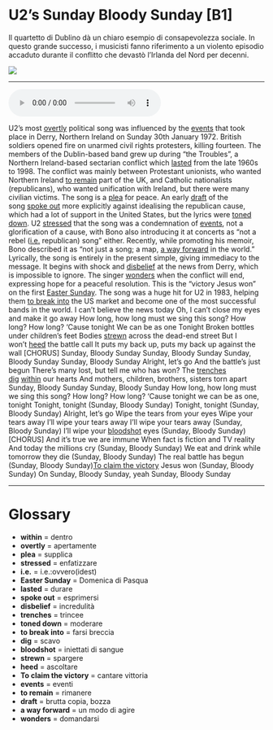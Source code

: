 # U2’s Sunday Bloody Sunday   [B1]

Il quartetto di Dublino dà un chiaro esempio di consapevolezza sociale. In questo grande successo, i musicisti fanno riferimento a un violento episodio accaduto durante il conflitto che devastò l’Irlanda del Nord per decenni.

![](U2%E2%80%99s%20Sunday%20Bloody%20Sunday.jpg)

--------------

<div>
<audio controls autoplay>
    <source src="https://raw.githubusercontent.com/dartie/knowledge-base/main/English/SpeakUp/2023-01/U2%E2%80%99s%20Sunday%20Bloody%20Sunday.mp3" type="audio/mpeg">
</audio>
</div>


U2’s most [overtly](## "apertamente") political song was influenced by the [events](## "eventi") that took place in Derry, Northern Ireland on Sunday 30th January 1972. British soldiers opened fire on unarmed civil rights protesters, killing fourteen. The members of the Dublin-based band grew up during “the Troubles”, a Northern Ireland-based sectarian conflict which [lasted](## "durare") from the late 1960s to 1998. The conflict was mainly between Protestant unionists, who wanted Northern Ireland [to remain](## "rimanere") part of the UK, and Catholic nationalists (republicans), who wanted unification with Ireland, but there were many civilian victims.
The song is a [plea](## "supplica") for peace. An early [draft](## "brutta copia, bozza") of the song [spoke out](## "esprimersi") more explicitly against idealising the republican cause, which had a lot of support in the United States, but the lyrics were [toned down](## "moderare"). U2 [stressed](## "enfatizzare") that the song was a condemnation of [events](## "eventi"), not a glorification of a cause, with Bono also introducing it at concerts as “not a rebel ([i.e.](## "i.e.:ovvero(idest)") republican) song” either. Recently, while promoting his memoir, Bono described it as “not just a song; a map, [a way forward](## "un modo di agire") in the world.”
Lyrically, the song is entirely in the present simple, giving immediacy to the message. It begins with shock and [disbelief](## "incredulità") at the news from Derry, which is impossible to ignore. The singer [wonders](## "domandarsi") when the conflict will end, expressing hope for a peaceful resolution. This is the “victory Jesus won” on the first [Easter Sunday](## "Domenica di Pasqua").
The song was a huge hit for U2 in 1983, helping them [to break into](## "farsi breccia") the US market and become one of the most successful bands in the world.
I can’t believe the news today
Oh, I can’t close my eyes and make it go away
How long, how long must we sing this song?
How long? How long?
‘Cause tonight
We can be as one
Tonight
Broken bottles under children’s feet
Bodies [strewn](## "spargere") across the dead-end street
But I won’t [heed](## "ascoltare") the battle call
It puts my back up, puts my back up against the wall
[CHORUS]
Sunday, Bloody Sunday
Sunday, Bloody Sunday
Sunday, Bloody Sunday
Sunday, Bloody Sunday
Alright, let’s go
And the battle’s just begun
There’s many lost, but tell me who has won?
The [trenches](## "trincee")  [dig](## "scavo") [within](## "dentro") our hearts
And mothers, children, brothers, sisters torn apart
Sunday, Bloody Sunday
Sunday, Bloody Sunday
How long, how long must we sing this song?
How long? How long?
‘Cause tonight we can be as one, tonight
Tonight, tonight (Sunday, Bloody Sunday)
Tonight, tonight (Sunday, Bloody Sunday)
Alright, let’s go
Wipe the tears from your eyes
Wipe your tears away
I’ll wipe your tears away
I’ll wipe your tears away (Sunday, Bloody Sunday)
I’ll wipe your [bloodshot](## "iniettati di sangue") eyes (Sunday, Bloody Sunday)
[CHORUS]
And it’s true we are immune
When fact is fiction and TV reality
And today the millions cry (Sunday, Bloody Sunday)
We eat and drink while tomorrow they die (Sunday, Bloody Sunday)
The real battle has begun (Sunday, Bloody Sunday)[To claim the victory](## "cantare vittoria") Jesus won (Sunday, Bloody Sunday)
On Sunday, Bloody Sunday, yeah
Sunday, Bloody Sunday

--------------

<div style = "display:block; clear:both; page-break-after:always;"></div>

# Glossary
* **within** = dentro
* **overtly** = apertamente
* **plea** = supplica
* **stressed** = enfatizzare
* **i.e.** = i.e.:ovvero(idest)
* **Easter Sunday** = Domenica di Pasqua
* **lasted** = durare
* **spoke out** = esprimersi
* **disbelief** = incredulità
* **trenches** = trincee
* **toned down** = moderare
* **to break into** = farsi breccia
* **dig** = scavo
* **bloodshot** = iniettati di sangue
* **strewn** = spargere
* **heed** = ascoltare
* **To claim the victory** = cantare vittoria
* **events** = eventi
* **to remain** = rimanere
* **draft** = brutta copia, bozza
* **a way forward** = un modo di agire
* **wonders** = domandarsi
